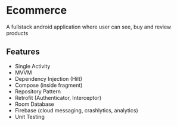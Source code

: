 # Ecommerce  
A fullstack android application where user can see, buy and review products  
## Features  
- Single Activity  
- MVVM  
- Dependency Injection (Hilt)  
- Compose (inside fragment)  
- Repository Pattern  
- Retrofit (Authenticator, Interceptor)
- Room Database  
- Firebase (cloud messaging, crashlytics, analytics)  
- Unit Testing  
